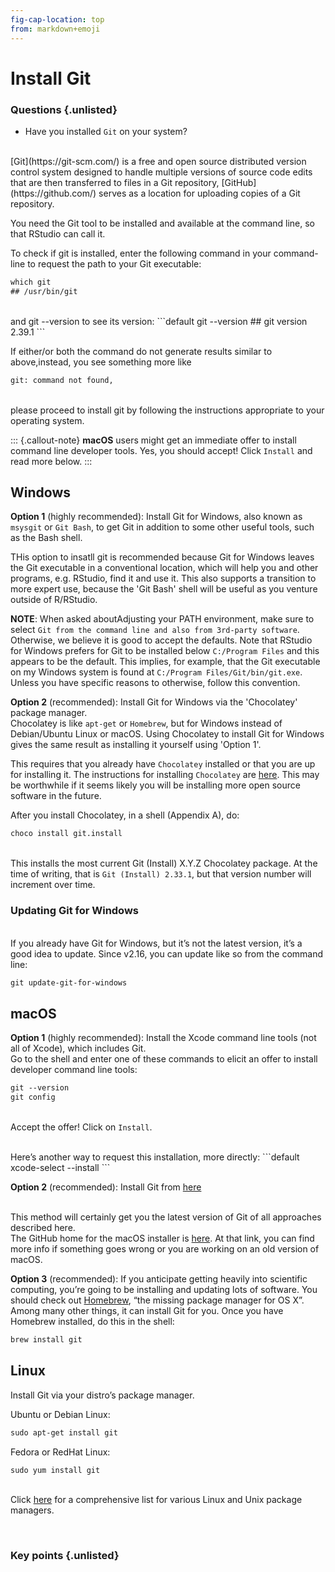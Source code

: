 ```yaml
---
fig-cap-location: top
from: markdown+emoji
---
```


# **Install Git**

<div class="questions">

### **Questions** {.unlisted}
* Have you installed `Git` on your system?
</div>
</br>
[Git](https://git-scm.com/) is a free and open source distributed version control system designed to handle multiple versions of source code edits that are then transferred to files in a Git repository, [GitHub](https://github.com/) serves as a location for uploading copies of a Git repository.

You need the Git tool to be installed and available at the command line, so that RStudio can call it.

To check if git is installed, enter the following command in your command-line to request the path to your Git executable:
```default
which git
## /usr/bin/git
```
<br>
and git --version to see its version:
```default
git --version
## git version 2.39.1
```



If either/or both the command do not generate results similar to above,instead, you see something more like 
```default
git: command not found, 
```
<br> please proceed to install git by following the instructions appropriate to your operating system.



::: {.callout-note}
**macOS** users might get an immediate offer to install command line developer tools. Yes, you should accept! Click `Install` and read more below.
:::

## **Windows**

**Option 1** (highly recommended): Install Git for Windows, also known as `msysgit` or `Git Bash`, to get Git in addition to some other useful tools, such as the Bash shell.

THis option to insatll git is recommended because Git for Windows leaves the Git executable in a conventional location, which will help you and other programs, e.g. RStudio, find it and use it. This also supports a transition to more expert use, because the 'Git Bash' shell will be useful as you venture outside of R/RStudio.

**NOTE**: When asked aboutAdjusting your PATH environment, make sure to select `Git from the command line and also from 3rd-party software`. Otherwise, we believe it is good to accept the defaults.
Note that RStudio for Windows prefers for Git to be installed below `C:/Program Files` and this appears to be the default. This implies, for example, that the Git executable on my Windows system is found at `C:/Program Files/Git/bin/git.exe`. Unless you have specific reasons to otherwise, follow this convention.


**Option 2** (recommended): Install Git for Windows via the 'Chocolatey' package manager. 
<br>Chocolatey is like `apt-get` or `Homebrew`, but for Windows instead of Debian/Ubuntu Linux or macOS. Using Chocolatey to install Git for Windows gives the same result as installing it yourself using 'Option 1'.

This requires that you already have `Chocolatey` installed or that you are up for installing it. The instructions for installing `Chocolatey` are [here](https://chocolatey.org/install). This may be worthwhile if it seems likely you will be installing more open source software in the future.

After you install Chocolatey, in a shell (Appendix A), do:

```default
choco install git.install
```
<br>This installs the most current Git (Install) X.Y.Z Chocolatey package. At the time of writing, that is `Git (Install) 2.33.1`, but that version number will increment over time.

### Updating Git for Windows
<br>If you already have Git for Windows, but it’s not the latest version, it’s a good idea to update. Since v2.16, you can update like so from the command line:
```default
git update-git-for-windows
```


## **macOS**

**Option 1** (highly recommended): Install the Xcode command line tools (not all of Xcode), which includes Git.
<br>Go to the shell and enter one of these commands to elicit an offer to install developer command line tools:

```default
git --version
git config
```
<br> Accept the offer! Click on `Install`.

<br>
Here’s another way to request this installation, more directly:
```default
xcode-select --install
```


**Option 2** (recommended): Install Git from [here](http://git-scm.com/downloads)

<br>This method will certainly get you the latest version of Git of all approaches described here.
<br>The GitHub home for the macOS installer is [here](https://github.com/timcharper/git_osx_installer). At that link, you can find more info if something goes wrong or you are working on an old version of macOS.

**Option 3** (recommended): If you anticipate getting heavily into scientific computing, you’re going to be installing and updating lots of software. You should check out [Homebrew](https://brew.sh/), “the missing package manager for OS X”. Among many other things, it can install Git for you. Once you have Homebrew installed, do this in the shell:

```default
brew install git
```


## **Linux**
Install Git via your distro’s package manager.

Ubuntu or Debian Linux:
```default
sudo apt-get install git
```
Fedora or RedHat Linux:

```default
sudo yum install git
```
<br> Click [here](https://git-scm.com/download/linux) for a comprehensive list for various Linux and Unix package managers.




<div class="challenge">

</div>  

</br>



<div class="keypoints">

### **Key points** {.unlisted}


</div>  



  
